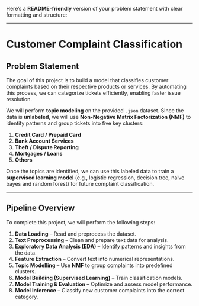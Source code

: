 Here’s a **README-friendly** version of your problem statement with clear formatting and structure:  

---

# **Customer Complaint Classification**  

## **Problem Statement**  
The goal of this project is to build a model that classifies customer complaints based on their respective products or services. By automating this process, we can categorize tickets efficiently, enabling faster issue resolution.  

We will perform **topic modeling** on the provided `.json` dataset. Since the data is **unlabeled**, we will use **Non-Negative Matrix Factorization (NMF)** to identify patterns and group tickets into five key clusters:  

1. **Credit Card / Prepaid Card**  
2. **Bank Account Services**  
3. **Theft / Dispute Reporting**  
4. **Mortgages / Loans**  
5. **Others**  

Once the topics are identified, we can use this labeled data to train a **supervised learning model** (e.g., logistic regression, decision tree, naive bayes and random forest) for future complaint classification.  

---  

## **Pipeline Overview**  
To complete this project, we will perform the following steps:  

1. **Data Loading** – Read and preprocess the dataset.  
2. **Text Preprocessing** – Clean and prepare text data for analysis.  
3. **Exploratory Data Analysis (EDA)** – Identify patterns and insights from the data.  
4. **Feature Extraction** – Convert text into numerical representations.  
5. **Topic Modelling** – Use **NMF** to group complaints into predefined clusters.  
6. **Model Building (Supervised Learning)** – Train classification models.  
7. **Model Training & Evaluation** – Optimize and assess model performance.  
8. **Model Inference** – Classify new customer complaints into the correct category.  
 
